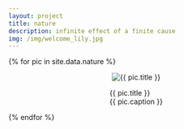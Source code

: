 ```yaml
---
layout: project
title: nature
description: infinite effect of a finite cause
img: /img/welcome_lily.jpg
---
```



{% for pic in site.data.nature %}
<div style="text-align:center">
  <div style="display: inline-block;">
    <img src="{{ pic.href }}"  style="max-width:90vw; max-height:60vh;" alt="{{ pic.title }}">
    <br />
    <p align="left">
      {{ pic.title }}
      <br />
      {{ pic.caption }}
    </p>
  </div>
</div>
{% endfor %}
